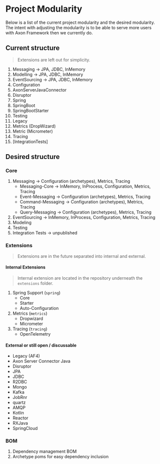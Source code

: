# Project Modularity

Below is a list of the current project modularity and the desired modularity.
The intent with adjusting the modularity is to be able to serve more users with Axon Framework then we currently do.

## Current structure

> Extensions are left out for simplicity.

1. Messaging -> JPA, JDBC, InMemory
2. Modelling -> JPA, JDBC, InMemory
3. EventSourcing -> JPA, JDBC, InMemory
4. Configuration
5. AxonServerJavaConnector
6. Disruptor
7. Spring
8. SpringBoot
9. SpringBootStarter
10. Testing
11. Legacy
12. Metrics (DropWizard)
13. Metric (Micrometer)
14. Tracing
15. [IntegrationTests]

## Desired structure

### Core

1. Messaging -> Configuration (archetypes), Metrics, Tracing
     - Messaging-Core -> InMemory, InProcess, Configuration, Metrics, Tracing
     - Event-Messaging -> Configuration (archetypes), Metrics, Tracing
     - Command-Messaging -> Configuration (archetypes), Metrics, Tracing
     - Query-Messaging -> Configuration (archetypes), Metrics, Tracing
2. EventSourcing -> InMemory, InProcess, Configuration, Metrics, Tracing
3. Modeling
4. Testing
5. Integration Tests -> unpublished

### Extensions

> Extensions are in the future separated into internal and external.

#### Internal Extensions

> Internal extension are located in the repository underneath the `extensions` folder.

1. Spring Support (`spring`)
    - Core
    - Starter
    - Auto-Configuration
2. Metrics (`metrics`)
    - Dropwizard
    - Micrometer
3. Tracing (`tracing`)
    - OpenTelemetry

#### External or still open / discussable

- Legacy (AF4)
- Axon Server Connector Java
- Disruptor
- JPA
- JDBC
- R2DBC
- Mongo
- Kafka
- JobRnr
- quartz
- AMQP
- Kotlin
- Reactor
- RXJava
- SpringCloud

### BOM

1. Dependency management BOM
2. Archetype poms for easy dependency inclusion